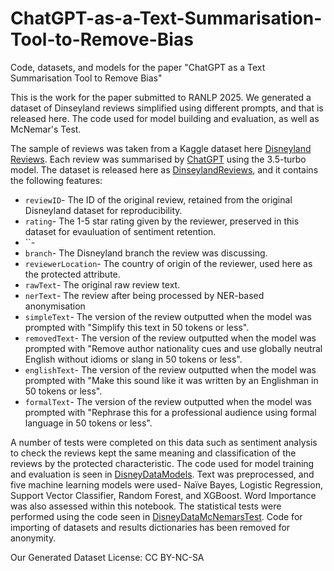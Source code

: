 # ChatGPT-as-a-Text-Summarisation-Tool-to-Remove-Bias
Code, datasets, and models for the paper "ChatGPT as a Text Summarisation Tool to Remove Bias"

This is the work for the paper submitted to RANLP 2025. We generated a dataset of Dinseyland reviews simplified using different prompts, and that is released here. The code used for model building and evaluation, as well as McNemar's Test.

The sample of reviews was taken from a Kaggle dataset here [Disneyland Reviews](https://www.kaggle.com/datasets/arushchillar/disneyland-reviews). Each review was summarised by [ChatGPT](https://chat.openai.com/) using the 3.5-turbo model. The dataset is released here as [DinseylandReviews](DinseylandReviews.csv), and it contains the following features:

* `reviewID`- The ID of the original review, retained from the original Disneyland dataset for reproducibility.
* `rating`- The 1-5 star rating given by the reviewer, preserved in this dataset for evauluation of sentiment retention.
* ``-
* `branch`- The Disneyland branch the review was discussing.
* `reviewerLocation`- The country of origin of the reviewer, used here as the protected attribute.
* `rawText`- The original raw review text.
* `nerText`- The review after being processed by NER-based anonymisation
* `simpleText`- The version of the review outputted when the model was prompted with "Simplify this text in 50 tokens or less".
* `removedText`- The version of the review outputted when the model was prompted with "Remove author nationality cues and use globally neutral English without idioms or slang in 50 tokens or less".
* `englishText`- The version of the review outputted when the model was prompted with "Make this sound like it was written by an Englishman in 50 tokens or less".
* `formalText`- The version of the review outputted when the model was prompted with "Rephrase this for a professional audience using formal language in 50 tokens or less".

A number of tests were completed on this data such as sentiment analysis to check the reviews kept the same meaning and classification of the reviews by the protected characteristic. The code used for model training and evaluation is seen in [DisneyDataModels](DisneyDataModels.ipynb). Text was preprocessed, and five machine learning models were used- Naïve Bayes, Logistic Regression, Support Vector Classifier, Random Forest, and XGBoost. Word Importance was also assessed within this notebook. The statistical tests were performed using the code seen in [DisneyDataMcNemarsTest](DisneyDataMcNemarsTest.ipynb). Code for importing of datasets and results dictionaries has been removed for anonymity.

Our Generated Dataset License: CC BY-NC-SA
